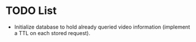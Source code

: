 # TODO List

- Initialize database to hold already queried video information (implement a TTL on each stored request).
